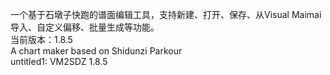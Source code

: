 一个基于石墩子快跑的谱面编辑工具，支持新建、打开、保存、从Visual Maimai导入、自定义偏移、批量生成等功能。<br>
当前版本：1.8.5<br>
A chart maker based on Shidunzi Parkour<br>
untitled1: VM2SDZ 1.8.5
